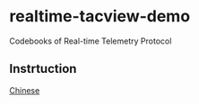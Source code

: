# realtime-tacview-demo
Codebooks of Real-time Telemetry Protocol

## Instrtuction
[Chinese](README_zh.md)
